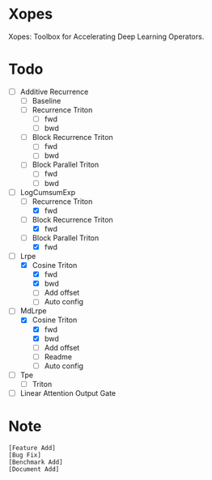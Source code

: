 # Xopes

Xopes: Toolbox for Accelerating Deep Learning Operators.

# Todo
- [ ] Additive Recurrence
  - [ ] Baseline
  - [ ] Recurrence Triton
    - [ ] fwd
    - [ ] bwd
  - [ ] Block Recurrence Triton
    - [ ] fwd
    - [ ] bwd
  - [ ] Block Parallel Triton
    - [ ] fwd
    - [ ] bwd
- [ ] LogCumsumExp
  - [ ] Recurrence Triton
    - [x] fwd
  - [ ] Block Recurrence Triton
    - [x] fwd
  - [ ] Block Parallel Triton
    - [x] fwd
- [ ] Lrpe
  - [x] Cosine Triton
    - [x] fwd
    - [x] bwd
    - [ ] Add offset
    - [ ] Auto config
- [ ] MdLrpe
  - [x] Cosine Triton
    - [x] fwd
    - [x] bwd
    - [ ] Add offset
    - [ ] Readme
    - [ ] Auto config
- [ ] Tpe
  - [ ] Triton
- [ ] Linear Attention Output Gate

# Note
```
[Feature Add]
[Bug Fix]
[Benchmark Add]
[Document Add]
```
